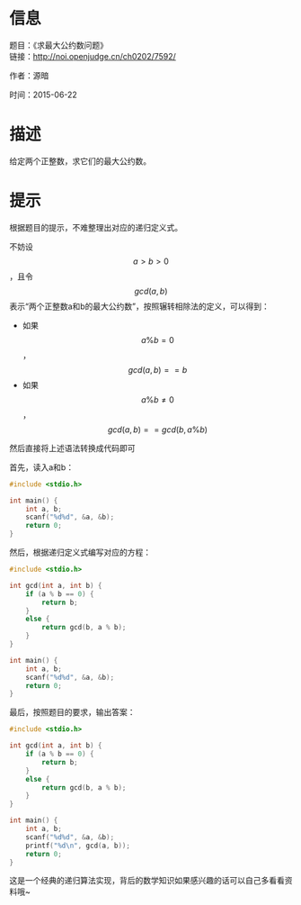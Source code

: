 # 信息
题目：《求最大公约数问题》  
链接：http://noi.openjudge.cn/ch0202/7592/

作者：源暗

时间：2015-06-22
  
# 描述

给定两个正整数，求它们的最大公约数。

# 提示

根据题目的提示，不难整理出对应的递归定义式。

不妨设$$a>b>0$$，且令$$gcd(a, b)$$表示“两个正整数a和b的最大公约数”，按照辗转相除法的定义，可以得到：

- 如果 $$a\% b = 0$$，$$gcd(a, b)==b$$
- 如果 $$a\%b \not= 0$$，$$gcd(a, b)==gcd(b, a\%b)$$

然后直接将上述语法转换成代码即可

首先，读入a和b：

```c
#include <stdio.h>

int main() {
    int a, b;
    scanf("%d%d", &a, &b);
    return 0;
}
```

然后，根据递归定义式编写对应的方程：

```c
#include <stdio.h>

int gcd(int a, int b) {
    if (a % b == 0) {
        return b;
    }
    else {
        return gcd(b, a % b);   
    }
}

int main() {
    int a, b;
    scanf("%d%d", &a, &b);
    return 0;
}
```

最后，按照题目的要求，输出答案：

```c
#include <stdio.h>

int gcd(int a, int b) {
    if (a % b == 0) {
        return b;
    }
    else {
        return gcd(b, a % b);   
    }
}

int main() {
    int a, b;
    scanf("%d%d", &a, &b);
    printf("%d\n", gcd(a, b));
    return 0;
}
```

这是一个经典的递归算法实现，背后的数学知识如果感兴趣的话可以自己多看看资料哦~
